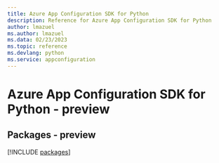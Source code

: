 ```yaml
---
title: Azure App Configuration SDK for Python
description: Reference for Azure App Configuration SDK for Python
author: lmazuel
ms.author: lmazuel
ms.data: 02/23/2023
ms.topic: reference
ms.devlang: python
ms.service: appconfiguration
---
```

# Azure App Configuration SDK for Python - preview
## Packages - preview
[!INCLUDE [packages](app-configuration-index.md)]